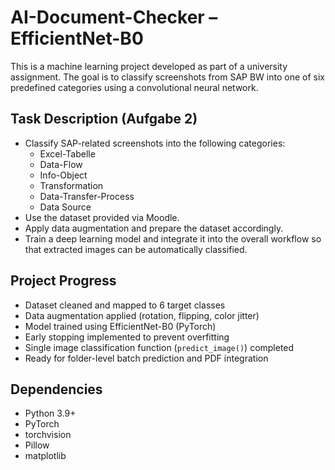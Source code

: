 # AI-Document-Checker – EfficientNet-B0

This is a machine learning project developed as part of a university assignment. The goal is to classify screenshots from SAP BW into one of six predefined categories using a convolutional neural network.

## Task Description (Aufgabe 2)

- Classify SAP-related screenshots into the following categories:
  - Excel-Tabelle
  - Data-Flow
  - Info-Object
  - Transformation
  - Data-Transfer-Process
  - Data Source
- Use the dataset provided via Moodle.
- Apply data augmentation and prepare the dataset accordingly.
- Train a deep learning model and integrate it into the overall workflow so that extracted images can be automatically classified.

## Project Progress

- Dataset cleaned and mapped to 6 target classes
- Data augmentation applied (rotation, flipping, color jitter)
- Model trained using EfficientNet-B0 (PyTorch)
- Early stopping implemented to prevent overfitting
- Single image classification function (`predict_image()`) completed
- Ready for folder-level batch prediction and PDF integration

## Dependencies

- Python 3.9+
- PyTorch
- torchvision
- Pillow
- matplotlib
